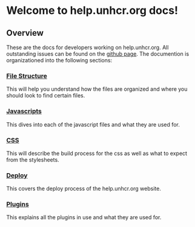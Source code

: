 # Welcome to help.unhcr.org docs!

## Overview

These are the docs for developers working on help.unhcr.org. All outstanding issues can be found on the [github page](https://github.com/unhcr/help.unhcr.org/issues). The documention is organizationed into the following sections:

### [File Structure](file_structure.md)

This will help you understand how the files are organized and where you should look to find certain files.

### [Javascripts](javascript.md)

This dives into each of the javascript files and what they are used for.

### [CSS](css.md)

This will describe the build process for the css as well as what to expect from the stylesheets.

### [Deploy](deploy.md)

This covers the deploy process of the help.unhcr.org website.

### [Plugins](plugins.md)

This explains all the plugins in use and what they are used for.
